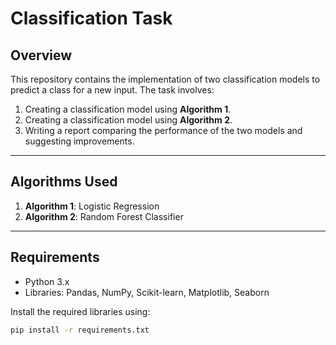 # Classification Task


## Overview
This repository contains the implementation of two classification models to predict a class for a new input. The task involves:
1. Creating a classification model using **Algorithm 1**.
2. Creating a classification model using **Algorithm 2**.
3. Writing a report comparing the performance of the two models and suggesting improvements.

---

## Algorithms Used
1. **Algorithm 1**: Logistic Regression
2. **Algorithm 2**: Random Forest Classifier

---

## Requirements
- Python 3.x
- Libraries: Pandas, NumPy, Scikit-learn, Matplotlib, Seaborn

Install the required libraries using:
```bash
pip install -r requirements.txt
